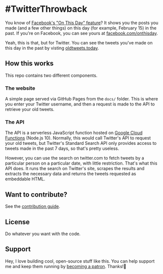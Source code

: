 # &#35;TwitterThrowback
You know of [Facebook's "On This Day" feature](https://www.facebook.com/help/439014052921484)? It shows you the posts you made (and a few other things) on this day (for example, February 15) in the past. If you're on Facebook, you can see yours at [facebook.com/onthisday](https://facebook.com/onthisday).

Yeah, this is that, but for Twitter. You can see the tweets you've made on this day in the past by visting [oldtweets.today](http://oldtweets.today).

## How this works
This repo contains two different components.

### The website
A simple page served via GitHub Pages from the `docs/` folder. This is where you enter your Twitter username, and then a request is made to the API to retrieve your old tweets.

### The API
The API is a serverless JavaScript function hosted on [Google Cloud Functions](https://cloud.google.com/functions/) (Node.js 10). Normally, this would call Twitter's API to request your old tweets, but Twitter's Standard Search API only provides access to tweets made in the past 7 days, so that's pretty useless.
 
 However, you can use the search on twitter.com to fetch tweets by a particular person on a particular date, with little restriction. That's what this API does. It runs the search on Twitter's site, scrapes the results and extracts the necessary data and returns the tweets requested as embeddable HTML.

## Want to contribute?
See the [contribution guide](./CONTRIBUTING.md).

## License
Do whatever you want with the code.

## Support
Hey, I love building cool, open-source stuff like this. You can help support me and keep them running by [becoming a patron](https://patreon.com/shalvah). Thanks!🤗
